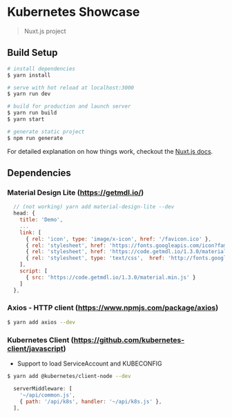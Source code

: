 # Kubernetes Showcase

> Nuxt.js project

## Build Setup

``` bash
# install dependencies
$ yarn install

# serve with hot reload at localhost:3000
$ yarn run dev

# build for production and launch server
$ yarn run build
$ yarn start

# generate static project
$ npm run generate
```

For detailed explanation on how things work, checkout the [Nuxt.js docs](https://github.com/nuxt/nuxt.js).

## Dependencies
### Material Design Lite (https://getmdl.io/)
```javascript
  // (not working) yarn add material-design-lite --dev
  head: {
    title: 'Demo',
    ...
    link: [
      { rel: 'icon', type: 'image/x-icon', href: '/favicon.ico' },
      { rel: 'stylesheet', href: 'https://fonts.googleapis.com/icon?family=Material+Icons' },
      { rel: 'stylesheet', href: 'https://code.getmdl.io/1.3.0/material.indigo-pink.min.css' },
      { rel: 'stylesheet', type: 'text/css',  href: 'http://fonts.googleapis.com/css?family=Roboto:300,400,500,700' }
    ],
    script: [
      { src: 'https://code.getmdl.io/1.3.0/material.min.js' }
    ]
  },
```

### Axios - HTTP client (https://www.npmjs.com/package/axios)
```bash
$ yarn add axios --dev
```

### Kubernetes Client (https://github.com/kubernetes-client/javascript)
* Support to load ServiceAccount and KUBECONFIG
```bash
$ yarn add @kubernetes/client-node --dev
```
```javascript
  serverMiddleware: [
    '~/api/common.js',
    { path: '/api/k8s', handler: '~/api/k8s.js' },
  ],
```
